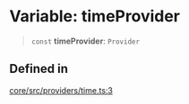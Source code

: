 # Variable: timeProvider

> `const` **timeProvider**: `Provider`

## Defined in

[core/src/providers/time.ts:3](https://github.com/ai16z/eliza/blob/04630632db51d7d3c06f5bec41e6fb1423e43340/core/src/providers/time.ts#L3)
